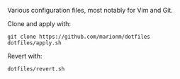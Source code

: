Various configuration files, most notably for Vim and Git.

Clone and apply with:
```
git clone https://github.com/marionm/dotfiles
dotfiles/apply.sh
````

Revert with:
```
dotfiles/revert.sh
```
